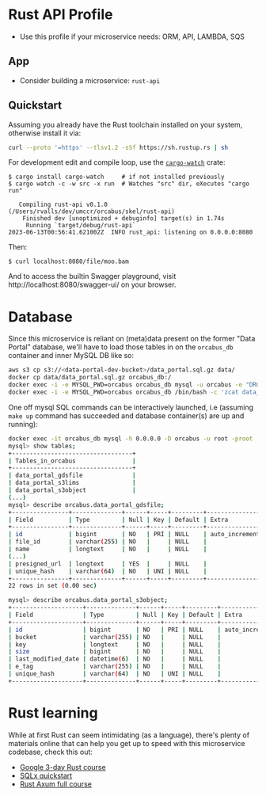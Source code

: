 # Rust API Profile

- Use this profile if your microservice needs: ORM, API, LAMBDA, SQS

## App

- Consider building a microservice: `rust-api`

## Quickstart

Assuming you already have the Rust toolchain installed on your system, otherwise install it via:

```bash
curl --proto '=https' --tlsv1.2 -sSf https://sh.rustup.rs | sh
```

For development edit and compile loop, use the [`cargo-watch`](https://crates.io/crates/cargo-watch) crate:

```
$ cargo install cargo-watch     # if not installed previously
$ cargo watch -c -w src -x run  # Watches "src" dir, eXecutes "cargo run"

   Compiling rust-api v0.1.0 (/Users/rvalls/dev/umccr/orcabus/skel/rust-api)
    Finished dev [unoptimized + debuginfo] target(s) in 1.74s
     Running `target/debug/rust-api`
2023-06-13T00:56:41.621002Z  INFO rust_api: listening on 0.0.0.0:8080
```

Then:

```
$ curl localhost:8080/file/moo.bam
```

And to access the builtin Swagger playground, visit http://localhost:8080/swagger-ui/ on your browser.

# Database

Since this microservice is reliant on (meta)data present on the former "Data Portal" database, we'll have to load those tables in on the `orcabus_db` container and inner MySQL DB like so:

```bash
aws s3 cp s3://<data-portal-dev-bucket>/data_portal.sql.gz data/
docker cp data/data_portal.sql.gz orcabus_db:/
docker exec -i -e MYSQL_PWD=orcabus orcabus_db mysql -u orcabus -e "DROP DATABASE IF EXISTS orcabus; CREATE DATABASE IF NOT EXISTS orcabus;"
docker exec -i -e MYSQL_PWD=orcabus orcabus_db /bin/bash -c 'zcat data_portal.sql.gz | mysql -uorcabus orcabus'
```

One off mysql SQL commands can be interactively launched, i.e (assuming `make up` command has succeeded and database container(s) are up and running):

```bash
docker exec -it orcabus_db mysql -h 0.0.0.0 -D orcabus -u root -proot
mysql> show tables;
+----------------------------------+
| Tables_in_orcabus                |
+----------------------------------+
| data_portal_gdsfile              |
| data_portal_s3lims               |
| data_portal_s3object             |
(...)
mysql> describe orcabus.data_portal_gdsfile;
+----------------+--------------+------+-----+---------+----------------+
| Field          | Type         | Null | Key | Default | Extra          |
+----------------+--------------+------+-----+---------+----------------+
| id             | bigint       | NO   | PRI | NULL    | auto_increment |
| file_id        | varchar(255) | NO   |     | NULL    |                |
| name           | longtext     | NO   |     | NULL    |                |
(...)
| presigned_url  | longtext     | YES  |     | NULL    |                |
| unique_hash    | varchar(64)  | NO   | UNI | NULL    |                |
+----------------+--------------+------+-----+---------+----------------+
22 rows in set (0.00 sec)

mysql> describe orcabus.data_portal_s3object;
+--------------------+--------------+------+-----+---------+----------------+
| Field              | Type         | Null | Key | Default | Extra          |
+--------------------+--------------+------+-----+---------+----------------+
| id                 | bigint       | NO   | PRI | NULL    | auto_increment |
| bucket             | varchar(255) | NO   |     | NULL    |                |
| key                | longtext     | NO   |     | NULL    |                |
| size               | bigint       | NO   |     | NULL    |                |
| last_modified_date | datetime(6)  | NO   |     | NULL    |                |
| e_tag              | varchar(255) | NO   |     | NULL    |                |
| unique_hash        | varchar(64)  | NO   | UNI | NULL    |                |
+--------------------+--------------+------+-----+---------+----------------+
```

# Rust learning

While at first Rust can seem intimidating (as a language), there's plenty of materials online that can help you get up to speed with this microservice codebase, check this out:

- [Google 3-day Rust course](https://github.com/google/comprehensive-rust)
- [SQLx quickstart](https://www.youtube.com/watch?v=TCERYbgvbq0)
- [Rust Axum full course](https://www.youtube.com/watch?v=XZtlD_m59sM)